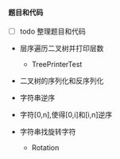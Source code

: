 #### 题目和代码
- [ ] todo 整理题目和代码

- 层序遍历二叉树并打印层数
   - TreePrinterTest
- 二叉树的序列化和反序列化

- 字符串逆序
- 字符[0,n],使得[0,i]和[i,n]逆序
- 字符串找旋转字符
  - Rotation



